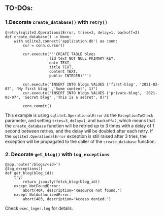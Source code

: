 ## TO-DOs:

### 1.Decorate `create_database()` with `retry()`

```
@retry(sqlite3.OperationalError, tries=3, delay=1, backoff=2)
def create_database() -> None:
    with sqlite3.connect('application.db') as conn:
        cur = conn.cursor()

        cur.execute('''CREATE TABLE blogs
                    (id text NOT NULL PRIMARY KEY,
                    date TEXT,
                    title TEXT,
                    content TEXT,
                    public INTEGER)''')

        cur.execute("INSERT INTO blogs VALUES ('first-blog', '2021-03-07', 'My first blog' ,'Some content', 1)")
        cur.execute("INSERT INTO blogs VALUES ('private-blog', '2021-03-07', 'Secret blog' ,'This is a secret', 0)")

        conn.commit()

```

This example is using `sqlite3.OperationalError` as the `ExceptionToCheck` parameter, and setting `tries=3`, `delay=1`, and `backoff=2`, which means that the `create_database` function will be retried up to 3 times with a delay of 1 second between retries, and the delay will be doubled after each retry. If the `sqlite3.OperationalError` exception is still raised after 3 tries, the exception will be propagated to the caller of the `create_database` function.

### 2. Decorate `get_blog()` with `log_exceptions`

```
@app.route('/blogs/<id>')
@log_exceptions()
def get_blog(blog_id):
    try:
        return jsonify(fetch_blog(blog_id))
    except NotFoundError:
        abort(404, description="Resource not found.")
    except NotAuthorizedError:
        abort(403, description="Access denied.")

```

Check `exec_loger.log` for details.